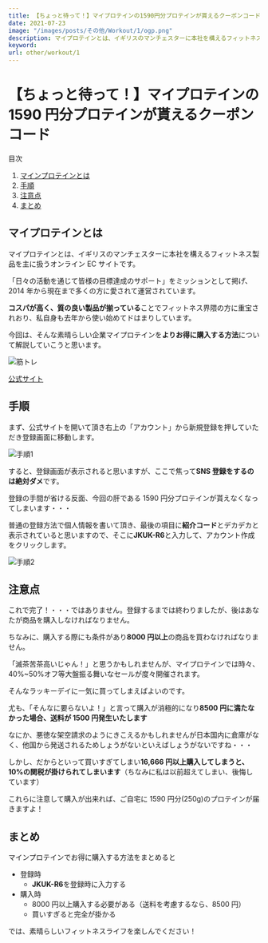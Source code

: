 ```yaml
---
title: 【ちょっと待って！】マイプロテインの1590円分プロテインが貰えるクーポンコード
date: 2021-07-23
image: "/images/posts/その他/Workout/1/ogp.png"
description: マイプロテインとは、イギリスのマンチェスターに本社を構えるフィットネス製品を主に扱うオンライン EC サイトです。「日々の活動を通じて皆様の目標達成のサポート」をミッションとして掲げ、2014 年から現在まで多くの方に愛されて運営されています。
keyword:
url: other/workout/1
---
```


# 【ちょっと待って！】マイプロテインの 1590 円分プロテインが貰えるクーポンコード

<div>
   <p>目次</p>
   <ol>
      <li>
         <a href="#1">マインプロテインとは</a>
      </li>
      <li>
         <a href="#2">手順</a>
      </li>
      <li>
        <a href="#3">注意点</a>
      </li>
	        <li>
         <a href="#4">まとめ</a>
      </li>
   </ol>
</div>

<h2 id="1">マイプロテインとは</h2>

マイプロテインとは、イギリスのマンチェスターに本社を構えるフィットネス製品を主に扱うオンライン EC サイトです。

「日々の活動を通じて皆様の目標達成のサポート」をミッションとして掲げ、2014 年から現在まで多くの方に愛されて運営されています。

**コスパが高く、質の良い製品が揃っている**ことでフィットネス界隈の方に重宝されおり、私自身も去年から使い始めてドはまりしています。

今回は、そんな素晴らしい企業マイプロテインを**よりお得に購入する方法**について解説していこうと思います。

![筋トレ](/images/posts/その他/Workout/1/kata.jpg)

[公式サイト](https://www.myprotein.jp/)

<h2 id="2">手順</h2>

まず、公式サイトを開いて頂き右上の「アカウント」から新規登録を押していただき登録画面に移動します。

![手順1](/images/posts/その他/Workout/1/tejun1.png)

すると、登録画面が表示されると思いますが、ここで焦って**SNS 登録をするのは絶対ダメ**です。

登録の手間が省ける反面、今回の肝である 1590 円分プロテインが貰えなくなってしまいます・・・

普通の登録方法で個人情報を書いて頂き、最後の項目に**紹介コード**とデカデカと表示されていると思いますので、そこに**JKUK-R6**と入力して、アカウント作成をクリックします。

![手順2](/images/posts/その他/Workout/1/tejun2.png)

<h2 id="3">注意点</h2>

これで完了！・・・ではありません。登録するまでは終わりましたが、後はあなたが商品を購入しなければなりません。

ちなみに、購入する際にも条件があり**8000 円以上**の商品を買わなければなりません。

「滅茶苦茶高いじゃん！」と思うかもしれませんが、マイプロテインでは時々、40%~50%オフ等大盤振る舞いなセールが度々開催されます。

そんなラッキーデイに一気に買ってしまえばよいのです。

尤も、「そんなに要らないよ！」と言って購入が消極的になり**8500 円に満たなかった場合、送料が 1500 円発生いたします**

なにか、悪徳な架空請求のようにきこえるかもしれませんが日本国内に倉庫がなく、他国から発送されるためしょうがないといえばしょうがないですね・・・

しかし、だからといって買いすぎてしまい**16,666 円以上購入してしまうと、10%の関税が掛けられてしまいます**（ちなみに私は以前超えてしまい、後悔しています）

これらに注意して購入が出来れば、ご自宅に 1590 円分(250g)のプロテインが届きますよ！

<h2 id="4">まとめ</h2>

マインプロテインでお得に購入する方法をまとめると

- 登録時
  - **JKUK-R6**を登録時に入力する
- 購入時
  - 8000 円以上購入する必要がある（送料を考慮するなら、8500 円）
  - 買いすぎると完全が掛かる

では、素晴らしいフィットネスライフを楽しんでください！
